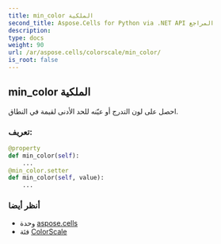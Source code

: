 ```yaml
---
title: min_color الملكية
second_title: Aspose.Cells for Python via .NET API المراجع
description:
type: docs
weight: 90
url: /ar/aspose.cells/colorscale/min_color/
is_root: false
---
```

##  min_color الملكية

احصل على لون التدرج أو عيّنه للحد الأدنى لقيمة في النطاق.
###  تعريف:
```python
@property
def min_color(self):
    ...
@min_color.setter
def min_color(self, value):
    ...
```

###  أنظر أيضا
* وحدة [aspose.cells](../../)
* فئة [ColorScale](/cells/python-net/ar/aspose.cells/colorscale)
